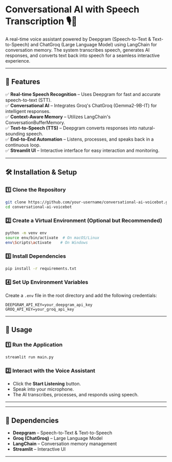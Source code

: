 # Conversational AI with Speech Transcription 🎙️🤖

A real-time voice assistant powered by Deepgram (Speech-to-Text & Text-to-Speech) and ChatGroq (Large Language Model) using LangChain for conversation memory. The system transcribes speech, generates AI responses, and converts text back into speech for a seamless interactive experience.

---

## 🚀 Features

✅ **Real-time Speech Recognition** – Uses Deepgram for fast and accurate speech-to-text (STT).  
✅ **Conversational AI** – Integrates Groq's ChatGroq (Gemma2-9B-IT) for intelligent responses.  
✅ **Context-Aware Memory** – Utilizes LangChain's ConversationBufferMemory.  
✅ **Text-to-Speech (TTS)** – Deepgram converts responses into natural-sounding speech.  
✅ **End-to-End Automation** – Listens, processes, and speaks back in a continuous loop.  
✅ **Streamlit UI** – Interactive interface for easy interaction and monitoring.  

---

## 🛠 Installation & Setup

### 1️⃣ Clone the Repository
```bash
git clone https://github.com/your-username/conversational-ai-voicebot.git
cd conversational-ai-voicebot
```

### 2️⃣ Create a Virtual Environment (Optional but Recommended)
```bash
python -m venv env
source env/bin/activate  # On macOS/Linux
env\Scripts\activate    # On Windows
```

### 3️⃣ Install Dependencies
```bash
pip install -r requirements.txt
```

### 4️⃣ Set Up Environment Variables
Create a `.env` file in the root directory and add the following credentials:
```env
DEEPGRAM_API_KEY=your_deepgram_api_key
GROQ_API_KEY=your_groq_api_key
```

---

## 🎯 Usage

### 1️⃣ Run the Application
```bash
streamlit run main.py
```

### 2️⃣ Interact with the Voice Assistant
- Click the **Start Listening** button.
- Speak into your microphone.
- The AI transcribes, processes, and responds using speech.

---
---

## 📌 Dependencies
- **Deepgram** – Speech-to-Text & Text-to-Speech
- **Groq (ChatGroq)** – Large Language Model
- **LangChain** – Conversation memory management
- **Streamlit** – Interactive UI

---
